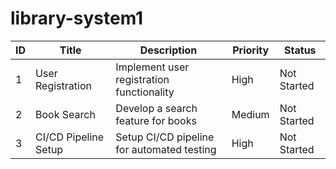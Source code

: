 # library-system1
| ID  | Title                 | Description                                      | Priority | Status      |
| --- | --------------------- | ------------------------------------------------ | -------- | ----------- |
| 1   | User Registration      | Implement user registration functionality        | High     | Not Started |
| 2   | Book Search            | Develop a search feature for books               | Medium   | Not Started |
| 3   | CI/CD Pipeline Setup   | Setup CI/CD pipeline for automated testing       | High     | Not Started |

